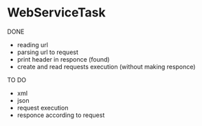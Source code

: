 # WebServiceTask
DONE
+ reading url
+ parsing url to request
+ print header in responce (found)
+ create and read requests execution (without making responce)

TO DO
- xml
- json
- request execution
- responce according to request
